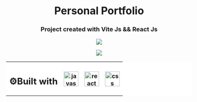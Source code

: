 <h1 align="center">Personal Portfolio</h1>
<h3 align="center">Project created with Vite Js &amp;&amp; React Js</h3>
<table align="center" style="background-color:#FFFFFF">
<tr style="background-color:#FFFFFF">
<th><h2>⚙Built with </h2></th>
<th><img align="center" alt="javascript" width="40" height="40" src="https://user-images.githubusercontent.com/86882630/173864252-6fab4ba3-38cc-4ecf-a948-cbf84367feb9.svg"/></th> 
 <th><img align="center" alt="react" width="40" height="40" src="https://user-images.githubusercontent.com/86882630/173864477-2a2ede98-60c3-4002-9ef0-24a6161c70b4.svg"/>
 <th><img align="center"alt="css" width="40" height="40" src="https://user-images.githubusercontent.com/86882630/173864635-2c02e6a7-1409-45a9-b92f-e81729e93721.svg"/>
</tr>


<p align='center'>
      <img align="center" src="https://res.cloudinary.com/dwtkwakbc/image/upload/v1657244681/logosportfolio/homeportfolio_d74pds.png"/>
</p>
<p align='center'>
      <img align="center" src="https://res.cloudinary.com/dwtkwakbc/image/upload/v1657244679/logosportfolio/skills_ou4uy3.png"/>
</p>
